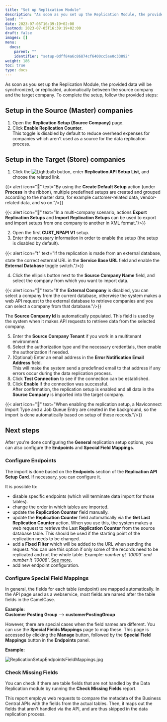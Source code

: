 ```yaml
---
title: "Set up Replication Module"
description: "As soon as you set up the Replication Module, the provided data will be synchronized, or replicated, automatically between the source company and the target company."
lead: ""
date: 2023-07-05T16:39:19+02:00
lastmod: 2023-07-05T16:39:19+02:00
draft: false
images: []
menu:
  docs:
    parent: ""
    identifier: "setup-0dff84a6c86874cf6400cc5ae0c33892"
weight: 186
toc: true
type: docs
---
```


As soon as you set up the Replication Module, the provided data will be synchronized, or replicated, automatically between the source company and the target company. To complete the setup, follow the provided steps:

## Setup in the Source (Master) companies

1. Open the **Replication Setup (Source Company)** page.
2. Click **Enable Replication Counter**.     
   This toggle is disabled by default to reduce overhead expenses for companies which aren't used as a source for the data replication process.

## Setup in the Target (Store) companies

1. Click the ![Lightbulb](Lightbulb_icon.PNG) button, enter **Replication API Setup List**, and choose the related link.    

{{< alert icon="📝" text="By using the <b>Create Default Setup</b> action (under <b>Process</b> in the ribbon), multiple predefined setups are created and grouped according to the master data, for example customer-related data, vendor-related data, and so on."/>}}

{{< alert icon="📝" text="In a multi-company scenario, actions <b>Export Replication Setups</b> and <b>Import Replication Setups</b> can be used to export and import setups from one company to another in XML format."/>}}

2. Open the first **CUST_NPAPI V1** setup.
3. Enter the necessary information in order to enable the setup (the setup is disabled by default).
   
  {{< alert icon="❗" text="If the replication is made from an external database, state the correct external URL in the <b>Service Base URL</b> field and enable the <b>External Database</b> toggle switch."/>}}
 
4. Click the ellipsis button next to the **Source Company Name** field, and select the company from which you want to import data.   
   
  {{< alert icon="📝" text="If the <b>External Company</b> is disabled, you can select a company from the current database, otherwise the system makes a web API request to the external database to retrieve companies and you can select a company from that database."/>}}


   The **Source Company Id** is automatically populated. This field is used by the system when it makes API requests to retrieve data from the selected company.

5. Enter the **Source Company Tenant** if you work in a multitenant environment.
6. Select the authorization type and the necessary credentials, then enable the authorization if needed.
7. (Optional) Enter an email address in the **Error Notification Email Address** field.      
   This will make the system send a predefined email to that address if any errors occur during the data replication process. 
8. Click **Test Connection** to see if the connection can be established.
9.  Click **Enable** if the connection was successful.     
    After confirmation, the replication setup is enabled and all data in the **Source Company** is imported into the target company.

  {{< alert icon="📝" text="When enabling the replication setup, a Naviconnect Import Type and a Job Queue Entry are created in the background, so the import is done automatically based on setup of these records."/>}}
  

## Next steps

After you're done configuring the **General** replication setup options, you can also configure the **Endpoints** and **Special Field Mappings**.

### Configure Endpoints

The import is done based on the **Endpoints** section of the **Replication API Setup Card**. If necessary, you can configure it.

It is possible to:

- disable specific endpoints (which will terminate data import for those tables).
- change the order in which tables are imported.
- update the **Replication Counter** field manually.
- update the **Replication Counter** field automatically via the **Get Last Replication Counter** action. When you use this, the system makes a web request to retrieve the Last **Replication Counter** from the source database table. This should be used if the starting point of the replication needs to be changed.
- add a **Fixed Filter** which will be added to the URL when sending the request. You can use this option if only some of the records need to be replicated and not the whole table. Example: *number gt '10003' and number lt '10008'*. [See more](https://docs.microsoft.com/en-us/dynamics-nav/using-filter-expressions-in-odata-uris).
- add new endpoint configuration.

### Configure Special Field Mappings

In general, the fields for each table (endpoint) are mapped automatically. In the API page used as a webservice, most fields are named after the table fields in the CamelCase.    

**Example:**   
**Customer Posting Group** --> **customerPostingGroup**

However, there are special cases when the field names are different. You can use the **Special Fields Mappings** page to map these. This page is accessed by clicking the **Manage** button, followed by the **Special Field Mappings** button in the **Endpoints** panel. 

**Example:**

![ReplicationSetupEndpointsFieldMappings.jpg](ReplicationSetupEndpointsFieldMappings.jpg)

### Check Missing Fields

You can check if there are table fields that are not handled by the Data Replication module by running the **Check Missing Fields** report.

This report employs web requests to compare the metadata of the Business Central APIs with the fields from the actual tables. Then, it maps out the fields that aren't handled via the API, and are thus skipped in the data replication process.